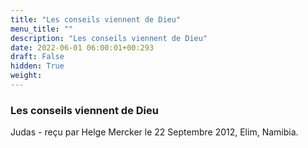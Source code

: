 ```yaml
---
title: "Les conseils viennent de Dieu"
menu_title: ""
description: "Les conseils viennent de Dieu"
date: 2022-06-01 06:00:01+00:293
draft: False
hidden: True
weight:
---
```

### Les conseils viennent de Dieu

Judas - reçu par Helge Mercker le 22 Septembre 2012, Elim, Namibia.



